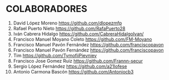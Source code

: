 # COLABORADORES

1. David López Moreno https://github.com/dlopezmfp
2. Rafael Puerto Nieto	https://github.com/RafaPuerto28
3. Iván Cabrera Hidalgo https://github.com/CabreraHidalgoIvan/
4. Francisco Manuel Moyano Coleto https://github.com/FM-Moyano
5. Francisco Manuel Pavón Fernández https://github.com/franciscopavon
6. Francisco Manuel Pavón Fernández https://github.com/franciscopavon
7. Tim https://github.com/TymofiiPievniev
8. Francisco Jose Gomez Ruiz https://github.com/Frannn-secur
9. Sergio López Fernández https://github.com/a21lofese
10. Antonio Carmona Bascón https://github.com/Antoniocb3
